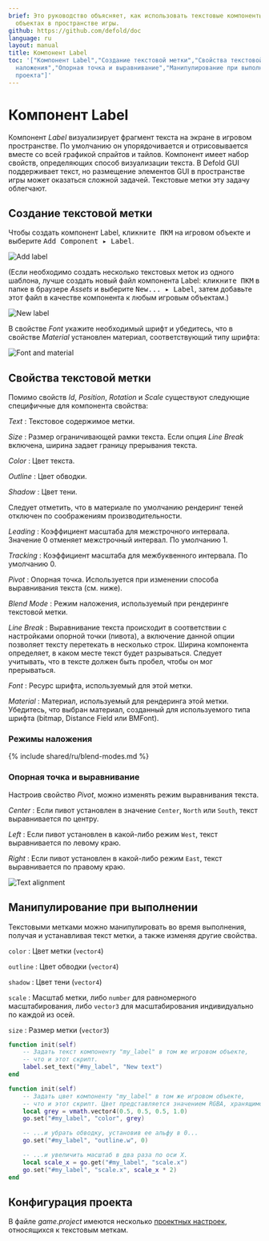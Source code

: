 ```yaml
---
brief: Это руководство объясняет, как использовать текстовые компоненты Label в игровых
  объектах в пространстве игры.
github: https://github.com/defold/doc
language: ru
layout: manual
title: Компонент Label
toc: '["Компонент Label","Создание текстовой метки","Свойства текстовой метки","Режимы
  наложения","Опорная точка и выравнивание","Манипулирование при выполнении","Конфигурация
  проекта"]'
---
```


# Компонент Label

Компонент *Label* визуализирует фрагмент текста на экране в игровом пространстве. По умолчанию он упорядочивается и отрисовывается вместе со всей графикой спрайтов и тайлов. Компонент имеет набор свойств, определяющих способ визуализации текста. В Defold GUI поддерживает текст, но размещение элементов GUI в пространстве игры может оказаться сложной задачей. Текстовые метки эту задачу облегчают.

## Создание текстовой метки

Чтобы создать компонент Label, <kbd>кликните ПКМ</kbd> на игровом объекте и выберите <kbd>Add Component ▸ Label</kbd>.

![Add label](/manuals/images/label/add_label.png)

(Если необходимо создать несколько текстовых меток из одного шаблона, лучше создать новый файл компонента Label: <kbd>кликните ПКМ</kbd> в папке в браузере *Assets* и выберите <kbd>New... ▸ Label</kbd>, затем добавьте этот файл в качестве компонента к любым игровым объектам.)

![New label](/manuals/images/label/label.png)

В свойстве *Font* укажите необходимый шрифт и убедитесь, что в свойстве *Material* установлен материал, соответствующий типу шрифта:

![Font and material](/manuals/images/label/font_material.png)

## Свойства текстовой метки

Помимо свойств *Id*, *Position*, *Rotation* и *Scale* существуют следующие специфичные для компонента свойства:

*Text*
: Текстовое содержимое метки.

*Size*
: Размер ограничивающей рамки текста. Если опция *Line Break* включена, ширина задает границу прерывания текста.

*Color*
: Цвет текста.

*Outline*
: Цвет обводки.

*Shadow*
: Цвет тени.

<div class='sidenote' markdown='1'>
Следует отметить, что в материале по умолчанию рендеринг теней отключен по соображениям производительности.
</div>

*Leading*
: Коэффициент масштаба для межстрочного интервала. Значение 0 отменяет межстрочный интервал. По умолчанию 1.

*Tracking*
: Коэффициент масштаба для межбуквенного интервала. По умолчанию 0.

*Pivot*
: Опорная точка. Используется при изменении способа выравнивания текста (см. ниже).

*Blend Mode*
: Режим наложения, используемый при рендеринге текстовой метки.

*Line Break*
: Выравнивание текста происходит в соответствии с настройками опорной точки (пивота), а включение данной опции позволяет тексту перетекать в несколько строк. Ширина компонента определяет, в каком месте текст будет разрываться. Следует учитывать, что в тексте должен быть пробел, чтобы он мог прерываться.

*Font*
: Ресурс шрифта, используемый для этой метки.

*Material*
: Материал, используемый для рендеринга этой метки. Убедитесь, что выбран материал, созданный для используемого типа шрифта (bitmap, Distance Field или BMFont).

### Режимы наложения
{% include shared/ru/blend-modes.md %}

### Опорная точка и выравнивание

Настроив свойство *Pivot*, можно изменять режим выравнивания текста.

*Center*
: Если пивот установлен в значение `Center`, `North` или `South`, текст выравнивается по центру.

*Left*
: Если пивот установлен в какой-либо режим `West`, текст выравнивается по левому краю.

*Right*
: Если пивот установлен в какой-либо режим `East`, текст выравнивается по правому краю.

![Text alignment](/manuals/images/label/align.png)

## Манипулирование при выполнении

Текстовыми метками можно манипулировать во время выполнения, получая и устанавливая текст метки, а также изменяя другие свойства.

`color`
: Цвет метки (`vector4`)

`outline`
: Цвет обводки (`vector4`)

`shadow`
: Цвет тени (`vector4`)

`scale`
: Масштаб метки, либо `number` для равномерного масштабирования, либо `vector3` для масштабирования индивидуально по каждой из осей.

`size`
: Размер метки (`vector3`)

```lua
function init(self)
    -- Задать текст компоненту "my_label" в том же игровом объекте,
    -- что и этот скрипт.
    label.set_text("#my_label", "New text")
end
```

```lua
function init(self)
    -- Задать цвет компоненту "my_label" в том же игровом объекте,
    -- что и этот скрипт. Цвет представляется значением RGBA, хранящимся как тип vector4.
    local grey = vmath.vector4(0.5, 0.5, 0.5, 1.0)
    go.set("#my_label", "color", grey)

    -- ...и убрать обводку, установив ее альфу в 0...
    go.set("#my_label", "outline.w", 0)

    -- ...и увеличить масштаб в два раза по оси X.
    local scale_x = go.get("#my_label", "scale.x")
    go.set("#my_label", "scale.x", scale_x * 2)
end
```

## Конфигурация проекта

В файле *game.project* имеются несколько [проектных настроек](/ru/manuals/project-settings#label), относящихся к текстовым меткам.